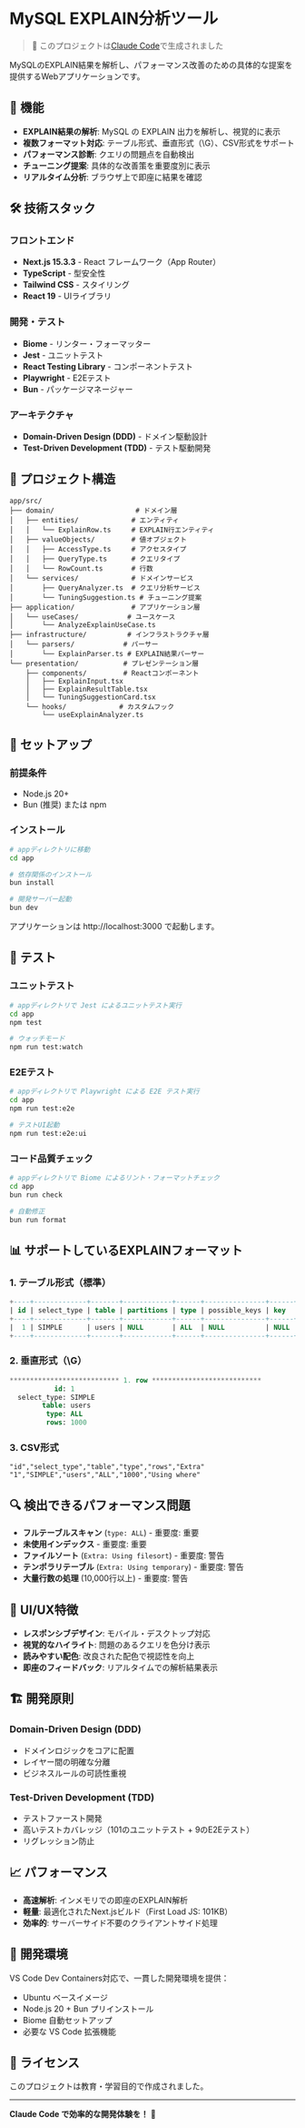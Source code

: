 # MySQL EXPLAIN分析ツール

> 🤖 このプロジェクトは[Claude Code](https://claude.ai/code)で生成されました

MySQLのEXPLAIN結果を解析し、パフォーマンス改善のための具体的な提案を提供するWebアプリケーションです。

## 🚀 機能

- **EXPLAIN結果の解析**: MySQL の EXPLAIN 出力を解析し、視覚的に表示
- **複数フォーマット対応**: テーブル形式、垂直形式（\G）、CSV形式をサポート
- **パフォーマンス診断**: クエリの問題点を自動検出
- **チューニング提案**: 具体的な改善策を重要度別に表示
- **リアルタイム分析**: ブラウザ上で即座に結果を確認

## 🛠️ 技術スタック

### フロントエンド
- **Next.js 15.3.3** - React フレームワーク（App Router）
- **TypeScript** - 型安全性
- **Tailwind CSS** - スタイリング
- **React 19** - UIライブラリ

### 開発・テスト
- **Biome** - リンター・フォーマッター
- **Jest** - ユニットテスト
- **React Testing Library** - コンポーネントテスト
- **Playwright** - E2Eテスト
- **Bun** - パッケージマネージャー

### アーキテクチャ
- **Domain-Driven Design (DDD)** - ドメイン駆動設計
- **Test-Driven Development (TDD)** - テスト駆動開発

## 📁 プロジェクト構造

```
app/src/
├── domain/                    # ドメイン層
│   ├── entities/             # エンティティ
│   │   └── ExplainRow.ts     # EXPLAIN行エンティティ
│   ├── valueObjects/         # 値オブジェクト
│   │   ├── AccessType.ts     # アクセスタイプ
│   │   ├── QueryType.ts      # クエリタイプ
│   │   └── RowCount.ts       # 行数
│   └── services/             # ドメインサービス
│       ├── QueryAnalyzer.ts  # クエリ分析サービス
│       └── TuningSuggestion.ts # チューニング提案
├── application/              # アプリケーション層
│   └── useCases/            # ユースケース
│       └── AnalyzeExplainUseCase.ts
├── infrastructure/          # インフラストラクチャ層
│   └── parsers/            # パーサー
│       └── ExplainParser.ts # EXPLAIN結果パーサー
└── presentation/           # プレゼンテーション層
    ├── components/         # Reactコンポーネント
    │   ├── ExplainInput.tsx
    │   ├── ExplainResultTable.tsx
    │   └── TuningSuggestionCard.tsx
    └── hooks/             # カスタムフック
        └── useExplainAnalyzer.ts
```

## 🔧 セットアップ

### 前提条件
- Node.js 20+
- Bun (推奨) または npm

### インストール

```bash
# appディレクトリに移動
cd app

# 依存関係のインストール
bun install

# 開発サーバー起動
bun dev
```

アプリケーションは http://localhost:3000 で起動します。

## 🧪 テスト

### ユニットテスト
```bash
# appディレクトリで Jest によるユニットテスト実行
cd app
npm test

# ウォッチモード
npm run test:watch
```

### E2Eテスト
```bash
# appディレクトリで Playwright による E2E テスト実行
cd app
npm run test:e2e

# テストUI起動
npm run test:e2e:ui
```

### コード品質チェック
```bash
# appディレクトリで Biome によるリント・フォーマットチェック
cd app
bun run check

# 自動修正
bun run format
```

## 📊 サポートしているEXPLAINフォーマット

### 1. テーブル形式（標準）
```sql
+----+-------------+-------+------------+------+---------------+------+---------+------+------+----------+-------+
| id | select_type | table | partitions | type | possible_keys | key  | key_len | ref  | rows | filtered | Extra |
+----+-------------+-------+------------+------+---------------+------+---------+------+------+----------+-------+
|  1 | SIMPLE      | users | NULL       | ALL  | NULL          | NULL | NULL    | NULL | 1000 |   100.00 | NULL  |
+----+-------------+-------+------------+------+---------------+------+---------+------+------+----------+-------+
```

### 2. 垂直形式（\G）
```sql
*************************** 1. row ***************************
           id: 1
  select_type: SIMPLE
        table: users
         type: ALL
         rows: 1000
```

### 3. CSV形式
```csv
"id","select_type","table","type","rows","Extra"
"1","SIMPLE","users","ALL","1000","Using where"
```

## 🔍 検出できるパフォーマンス問題

- **フルテーブルスキャン** (`type: ALL`) - 重要度: 重要
- **未使用インデックス** - 重要度: 重要  
- **ファイルソート** (`Extra: Using filesort`) - 重要度: 警告
- **テンポラリテーブル** (`Extra: Using temporary`) - 重要度: 警告
- **大量行数の処理** (10,000行以上) - 重要度: 警告

## 🎨 UI/UX特徴

- **レスポンシブデザイン**: モバイル・デスクトップ対応
- **視覚的なハイライト**: 問題のあるクエリを色分け表示
- **読みやすい配色**: 改良された配色で視認性を向上
- **即座のフィードバック**: リアルタイムでの解析結果表示

## 🏗️ 開発原則

### Domain-Driven Design (DDD)
- ドメインロジックをコアに配置
- レイヤー間の明確な分離
- ビジネスルールの可読性重視

### Test-Driven Development (TDD)
- テストファースト開発
- 高いテストカバレッジ（101のユニットテスト + 9のE2Eテスト）
- リグレッション防止

## 📈 パフォーマンス

- **高速解析**: インメモリでの即座のEXPLAIN解析
- **軽量**: 最適化されたNext.jsビルド（First Load JS: 101KB）
- **効率的**: サーバーサイド不要のクライアントサイド処理

## 🤝 開発環境

VS Code Dev Containers対応で、一貫した開発環境を提供：
- Ubuntu ベースイメージ
- Node.js 20 + Bun プリインストール
- Biome 自動セットアップ
- 必要な VS Code 拡張機能

## 📝 ライセンス

このプロジェクトは教育・学習目的で作成されました。

---

**Claude Code で効率的な開発体験を！** 🚀